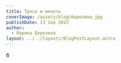 ```yaml
---
title: Треск и мякоть
coverImage: /assets/blog/березина.jpg
publishDate: 13 Sep 2023
author:
  - Марина Березина
layout: ../../layouts/BlogPostLayout.astro
---
```

6